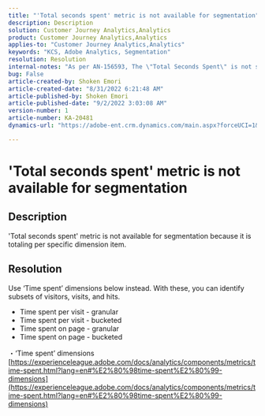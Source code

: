 ```yaml
---
title: "'Total seconds spent' metric is not available for segmentation"
description: Description
solution: Customer Journey Analytics,Analytics
product: Customer Journey Analytics,Analytics
applies-to: "Customer Journey Analytics,Analytics"
keywords: "KCS, Adobe Analytics, Segmentation"
resolution: Resolution
internal-notes: "As per AN-156593, The \"Total Seconds Spent\" is not segmentable."
bug: False
article-created-by: Shoken Emori
article-created-date: "8/31/2022 6:21:48 AM"
article-published-by: Shoken Emori
article-published-date: "9/2/2022 3:03:08 AM"
version-number: 1
article-number: KA-20481
dynamics-url: "https://adobe-ent.crm.dynamics.com/main.aspx?forceUCI=1&pagetype=entityrecord&etn=knowledgearticle&id=34b9652d-f528-ed11-9db1-0022480869de"

---
```

# 'Total seconds spent' metric is not available for segmentation

## Description

'Total seconds spent' metric is not available for segmentation because it is totaling per specific dimension item.

## Resolution


Use ‘Time spent’ dimensions below instead. With these, you can identify subsets of visitors, visits, and hits.

- Time spent per visit - granular
- Time spent per visit - bucketed
- Time spent on page - granular
- Time spent on page - bucketed


・‘Time spent’ dimensions
[https://experienceleague.adobe.com/docs/analytics/components/metrics/time-spent.html?lang=en#%E2%80%98time-spent%E2%80%99-dimensions](https://experienceleague.adobe.com/docs/analytics/components/metrics/time-spent.html?lang=en#%E2%80%98time-spent%E2%80%99-dimensions)
